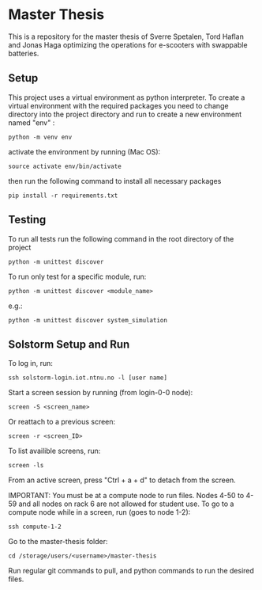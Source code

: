 # Master Thesis
This is a repository for the master thesis of Sverre Spetalen, Tord Haflan and Jonas Haga optimizing the operations for
e-scooters with swappable batteries.
## Setup
This project uses a virtual environment as python interpreter. To create a virtual environment with the required
packages you need to change directory into the project directory and run to create a new environment named "env" :
```
python -m venv env
```
activate the environment by running (Mac OS):
```
source activate env/bin/activate
```
then run the following command to install all necessary packages
```
pip install -r requirements.txt
```
## Testing
To run all tests run the following command in the root directory of the project
```
python -m unittest discover
```
To run only test for a specific module, run:
```
python -m unittest discover <module_name>
```
e.g.:
```
python -m unittest discover system_simulation
```
## Solstorm Setup and Run
To log in, run:
```
ssh solstorm-login.iot.ntnu.no -l [user name]
```
Start a screen session by running (from login-0-0 node):
```
screen -S <screen_name>
```
Or reattach to a previous screen: 
```
screen -r <screen_ID>
```
To list availible screens, run: 
```
screen -ls
```
From an active screen, press "Ctrl + a + d" to detach from the screen.

IMPORTANT: You must be at a compute node to run files. Nodes 4-50 to 4-59 and all nodes on rack 6 are not allowed for student use. To go to a compute node while in a screen, run (goes to node 1-2): 
```
ssh compute-1-2
```

Go to the master-thesis folder:
```
cd /storage/users/<username>/master-thesis
``` 
Run regular git commands to pull, and python commands to run the desired files.
 

